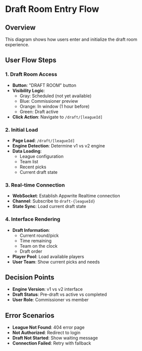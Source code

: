 # Draft Room Entry Flow

## Overview
This diagram shows how users enter and initialize the draft room experience.

## User Flow Steps

### 1. Draft Room Access
- **Button**: "DRAFT ROOM" button
- **Visibility Logic**:
  - Gray: Scheduled (not yet available)
  - Blue: Commissioner preview
  - Orange: In window (1 hour before)
  - Green: Draft active
- **Click Action**: Navigate to `/draft/[leagueId]`

### 2. Initial Load
- **Page Load**: `/draft/[leagueId]`
- **Engine Detection**: Determine v1 vs v2 engine
- **Data Loading**:
  - League configuration
  - Team list
  - Recent picks
  - Current draft state

### 3. Real-time Connection
- **WebSocket**: Establish Appwrite Realtime connection
- **Channel**: Subscribe to `draft-{leagueId}`
- **State Sync**: Load current draft state

### 4. Interface Rendering
- **Draft Information**:
  - Current round/pick
  - Time remaining
  - Team on the clock
  - Draft order
- **Player Pool**: Load available players
- **User Team**: Show current picks and needs

## Decision Points
- **Engine Version**: v1 vs v2 interface
- **Draft Status**: Pre-draft vs active vs completed
- **User Role**: Commissioner vs member

## Error Scenarios
- **League Not Found**: 404 error page
- **Not Authorized**: Redirect to login
- **Draft Not Started**: Show waiting message
- **Connection Failed**: Retry with fallback

